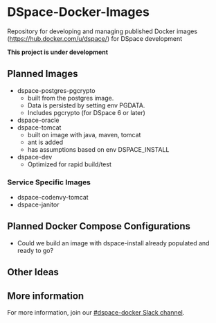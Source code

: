 # DSpace-Docker-Images
Repository for developing and managing published Docker images (https://hub.docker.com/u/dspace/) for DSpace development

__This project is under development__

## Planned Images

- dspace-postgres-pgcrypto
  - built from the postgres image.  
  - Data is persisted by setting env PGDATA.
  - Includes pgcrypto (for DSpace 6 or later)
- dspace-oracle
- dspace-tomcat
  - built on image with java, maven, tomcat
  - ant is added
  - has assumptions based on env DSPACE_INSTALL
- dspace-dev
  - Optimized for rapid build/test

### Service Specific Images
- dspace-codenvy-tomcat
- dspace-janitor

## Planned Docker Compose Configurations

- Could we build an image with dspace-install already populated and ready to go?

## Other Ideas

## More information
For more information, join our [#dspace-docker Slack channel](https://dspace-org.slack.com/messages/C9YD42PV3).
